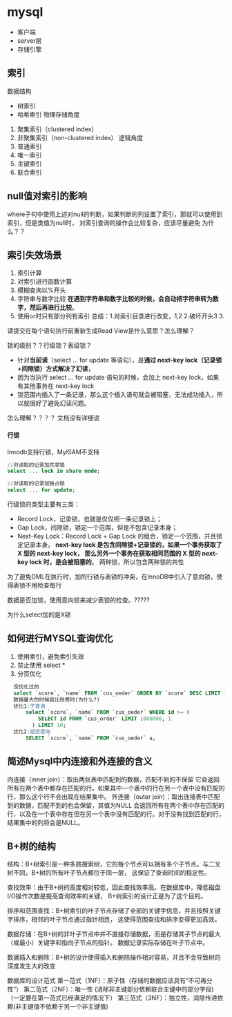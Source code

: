 # mysql
* 客户端
* server层
* 存储引擎

## 索引
数据结构
* 树索引
* 哈希索引
物理存储角度
1. 聚集索引（clustered index）
2. 非聚集索引（non-clustered index）
逻辑角度
3. 普通索引
4. 唯一索引
5. 主键索引
6. 联合索引

## null值对索引的影响
where子句中使用上述对null的判断，如果判断的列设置了索引，那就可以使用到索引，但是类值为null时，
对索引查询的操作会比较复杂，应该尽量避免
为什么？？

## 索引失效场景
1. 索引计算
2. 对索引进行函数计算
3. 模糊查询以%开头
4. 字符串与数字比较 **在遇到字符串和数字比较的时候，会自动把字符串转为数字，然后再进行比较**。
5. 使用or时只有部分列有索引
总结：1.对索引目录进行改变，1,2   2.破坏开头3   3.



读提交在每个语句执行前重新生成Read View是什么意思？怎么理解？



锁的级别？？行级锁？表级锁？

- 针对**当前读**（select ... for update 等语句），是**通过 next-key lock（记录锁+间隙锁）方式解决了幻读**，
- 因为当执行 select ... for update 语句的时候，会加上 next-key lock，如果有其他事务在 next-key lock 
- 锁范围内插入了一条记录，那么这个插入语句就会被阻塞，无法成功插入，所以就很好了避免幻读问题。

怎么理解？？？？ 文档没有详细说





#### 行锁

Innodb支持行锁，MyISAM不支持

```sql
//对读取的记录加共享锁
select ... lock in share mode;

//对读取的记录加独占锁
select ... for update;
```

行级锁的类型主要有三类：
- Record Lock，记录锁，也就是仅仅把一条记录锁上；
- Gap Lock，间隙锁，锁定一个范围，但是不包含记录本身；
- Next-Key Lock：Record Lock + Gap Lock 的组合，锁定一个范围，并且锁定记录本身。
  **next-key lock 是包含间隙锁+记录锁的，如果一个事务获取了 X 型的 next-key lock，
那么另外一个事务在获取相同范围的 X 型的 next-key lock 时，是会被阻塞的**。
两种锁，所以包含两种锁的共性



为了避免DML在执行时，加的行锁与表锁的冲突，在InnoDB中引入了意向锁，使得表锁不用检查每行

数据是否加锁，使用意向锁来减少表锁的检查。?????



为什么select加的是X锁

## 如何进行MYSQL查询优化
1. 使用索引，避免索引失效
2. 禁止使用 select *
3. 分页优化
  ```sql
    没优化过的
    select `score`, `name` FROM `cus_oeder` ORDER BY `score` DESC LIMIT 1000000, 10;
    数据量大的时候就比较费时(为什么?)
    优化1:子查询
        select `score`, `name` FROM `cus_oeder` WHERE id >= (
            SELECT id FROM `cus_order` LIMIT 1000000, 1
          ) LIMIT 10;
    优化2:延迟查询
        SELECT `score`, `name` FROM `cus_oeder` a, 
  ```

## 简述Mysql中内连接和外连接的含义
内连接（inner join）：取出两张表中匹配到的数据，匹配不到的不保留
它会返回所有在两个表中都存在匹配的行。如果其中一个表中的行在另一个表中没有匹配的行，那么这个行不会出现在结果集中。
外连接（outer join）：取出连接表中匹配到的数据，匹配不到的也会保留，其值为NULL
会返回所有在两个表中存在匹配的行，以及在一个表中存在但在另一个表中没有匹配的行。对于没有找到匹配的行，结果集中的列将会是NULL。


## B+树的结构
结构：B+树索引是一种多路搜索树，它的每个节点可以拥有多个子节点。与二叉树不同，B+树的所有叶子节点都位于同一层，
这保证了查询时间的稳定性。

查找效率：由于B+树的高度相对较低，因此查找效率高。在数据库中，降低磁盘I/O操作次数是提高查询效率的关键，
B+树索引的设计正是为了这个目的。

排序和范围查找：B+树索引的叶子节点存储了全部的关键字信息，并且按照关键字排序，相邻的叶子节点通过指针相连，
这使得范围查找和排序变得更加高效。

数据存储：在B+树的非叶子节点中并不直接存储数据，而是存储其子节点的最大（或最小）关键字和指向子节点的指针。
数据记录实际存储在叶子节点中。

数据插入和删除：B+树的设计使得插入和删除操作相对容易，并且不会导致树的深度发生大的改变

数据库的设计范式
第一范式（1NF）：原子性（存储的数据应该具有“不可再分性”）
第二范式（2NF）：唯一性 (消除非主键部分依赖联合主键中的部分字段)（一定要在第一范式已经满足的情况下）
第三范式（3NF）：独立性，消除传递依赖(非主键值不依赖于另一个非主键值)
